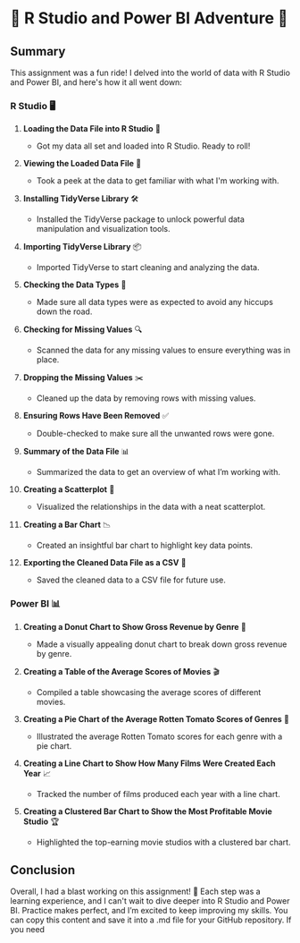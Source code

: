 # 🌟 R Studio and Power BI Adventure 🚀

## Summary

This assignment was a fun ride! I delved into the world of data with R Studio and Power BI, and here's how it all went down:

### R Studio 🖥️

1. **Loading the Data File into R Studio** 📂
    - Got my data all set and loaded into R Studio. Ready to roll!

2. **Viewing the Loaded Data File** 👀
    - Took a peek at the data to get familiar with what I'm working with. 

3. **Installing TidyVerse Library** 🛠️
    - Installed the TidyVerse package to unlock powerful data manipulation and visualization tools.

4. **Importing TidyVerse Library** 📦
    - Imported TidyVerse to start cleaning and analyzing the data.

5. **Checking the Data Types** 🧐
    - Made sure all data types were as expected to avoid any hiccups down the road.

6. **Checking for Missing Values** 🔍
    - Scanned the data for any missing values to ensure everything was in place.

7. **Dropping the Missing Values** ✂️
    - Cleaned up the data by removing rows with missing values.

8. **Ensuring Rows Have Been Removed** ✅
    - Double-checked to make sure all the unwanted rows were gone.

9. **Summary of the Data File** 📊
    - Summarized the data to get an overview of what I’m working with.

10. **Creating a Scatterplot** 🔵
    - Visualized the relationships in the data with a neat scatterplot.

11. **Creating a Bar Chart** 📉
    - Created an insightful bar chart to highlight key data points.

12. **Exporting the Cleaned Data File as a CSV** 💾
    - Saved the cleaned data to a CSV file for future use.

### Power BI 📊

1. **Creating a Donut Chart to Show Gross Revenue by Genre** 🍩
    - Made a visually appealing donut chart to break down gross revenue by genre.

2. **Creating a Table of the Average Scores of Movies** 🎬
    - Compiled a table showcasing the average scores of different movies.

3. **Creating a Pie Chart of the Average Rotten Tomato Scores of Genres** 🥧
    - Illustrated the average Rotten Tomato scores for each genre with a pie chart.

4. **Creating a Line Chart to Show How Many Films Were Created Each Year** 📈
    - Tracked the number of films produced each year with a line chart.

5. **Creating a Clustered Bar Chart to Show the Most Profitable Movie Studio** 🏆
    - Highlighted the top-earning movie studios with a clustered bar chart.

## Conclusion

Overall, I had a blast working on this assignment! 🎉 Each step was a learning experience, and I can't wait to dive deeper into R Studio and Power BI. Practice makes perfect, and I’m excited to keep improving my skills.
You can copy this content and save it into a .md file for your GitHub repository. If you need 
